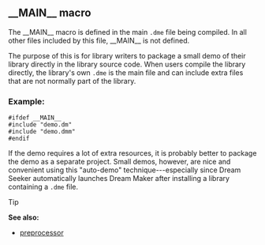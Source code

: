 ## \_\_MAIN\_\_ macro

The \_\_MAIN\_\_ macro is defined in the main `.dme` file being
compiled. In all other files included by this file, \_\_MAIN\_\_ is not
defined. 

The purpose of this is for library writers to package
a small demo of their library directly in the library source code. When
users compile the library directly, the library\'s own `.dme` is the
main file and can include extra files that are not normally part of the
library.
### Example:

``` dm
#ifdef __MAIN__
#include "demo.dm"
#include "demo.dmm"
#endif
```

If the demo requires a lot of
extra resources, it is probably better to package the demo as a separate
project. Small demos, however, are nice and convenient using this
"auto-demo" technique---especially since Dream Seeker automatically
launches Dream Maker after installing a library containing a `.dme`
file.

> [!TIP] 
> **See also:**
> +   [preprocessor](/ref/DM/preprocessor.md) 